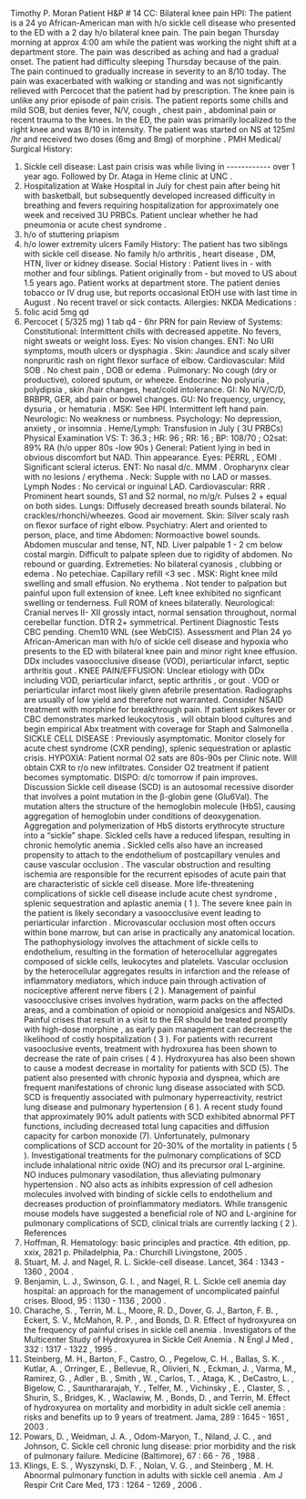 Timothy P. Moran Patient H&P # 14
CC:
 Bilateral knee pain
HPI:
 The patient is a 24 yo African-American man with h/o sickle cell disease who presented to the ED with a 2 day h/o bilateral knee pain. The pain began Thursday morning at approx 4:00 am while the patient was working the night shift at a department store. The pain was described as aching and had a gradual onset. The patient had difficulty sleeping Thursday because of the pain. The pain continued to gradually increase in severity to an 8/10 today. The pain was exacerbated with walking or standing and was not significantly relieved with Percocet that the patient had by prescription. The knee pain is unlike any prior episode of pain crisis. The patient reports some chills and mild SOB, but denies fever, N/V, cough , chest pain , abdominal pain or recent trauma to the knees. In the ED, the pain was primarily localized to the right knee and was 8/10 in intensity. The patient was started on NS at 125ml /hr and received two doses (6mg and 8mg) of morphine .
PMH
 Medical/ Surgical History:
1. Sickle cell disease: Last pain crisis was while living in ------------ over 1 year ago. Followed by Dr. Ataga in Heme clinic at UNC .
2. Hospitalization at Wake Hospital in July for chest pain after being hit with basketball, but subsequently developed increased difficulty in breathing and fevers requiring hospitalization for approximately one week and received 3U PRBCs. Patient unclear whether he had pneumonia or acute chest syndrome .
3. h/o of stuttering priapism
4. h/o lower extremity ulcers
Family History:
The patient has two siblings with sickle cell disease. No family h/o arthritis , heart disease , DM, HTN, liver or kidney disease.
Social History :
Patient lives in - with mother and four siblings. Patient originally from - but moved to US about 1.5 years ago. Patient works at department store. The patient denies tobacco or IV drug use, but reports occasional EtOH use with last time in August . No recent travel or sick contacts.
Allergies: NKDA Medications :
1. folic acid 5mg qd
2. Percocet ( 5/325 mg) 1 tab q4 - 6hr PRN for pain
Review of Systems:
Constitutional:
Intermittent chills with decreased appetite. No fevers, night sweats or weight loss.
Eyes:
 No vision changes. ENT: No URI symptoms, mouth ulcers or dysphagia .
Skin: Jaundice and scaly silver nonpruritic rash on right flexor surface of elbow. Cardiovascular: Mild SOB . No chest pain , DOB or edema . Pulmonary:
No cough (dry or productive), colored sputum, or wheeze. Endocrine: No polyuria , polydipsia , skin /hair changes, heat/cold intolerance. GI: No N/V/C/D, BRBPR, GER, abd pain or bowel changes. GU: No frequency, urgency, dysuria , or hematuria . MSK: See HPI. Intermittent left hand pain. Neurologic: No weakness or numbness. Psychology: No depression, anxiety , or insomnia . Heme/Lymph: Transfusion in July ( 3U PRBCs)
Physical Examination
VS:
 T:
 36.3 ; HR: 96 ; RR: 16 ; BP: 108/70 ; O2sat: 89% RA (h/o upper 80s -low 90s ) General: Patient lying in bed in obvious discomfort but NAD. Thin appearance. Eyes: PERRL , EOMI . Significant scleral icterus. ENT: No nasal d/c. MMM . Oropharynx clear with no lesions / erythema . Neck: Supple with no LAD or masses.
Lymph Nodes :
No cervical or inguinal LAD. Cardiovascular: RRR . Prominent heart sounds, S1 and S2 normal, no m/g/r. Pulses 2 + equal on both sides.
Lungs:
 Diffusely decreased breath sounds bilateral. No crackles/rhonchi/wheezes. Good air movement.
Skin:
 Silver scaly rash on flexor surface of right elbow. Psychiatry: Alert and oriented to person, place, and time Abdomen: Normoactive bowel sounds. Abdomen muscular and tense, NT, ND. Liver palpable 1 - 2 cm below costal margin. Difficult to palpate spleen due to rigidity of abdomen. No rebound or guarding.
Extremeties: No bilateral cyanosis , clubbing or edema . No petechiae. Capillary refill <3 sec . MSK: Right knee mild swelling and small effusion. No erythema . Not tender to palpation but painful upon full extension of knee. Left knee exhibited no signficant swelling or tenderness. Full ROM of knees bilaterally. Neurological:
Cranial nerves II- XII grossly intact, normal sensation throughout, normal cerebellar function. DTR 2+ symmetrical.
Pertinent Diagnostic Tests
CBC pending. Chem10 WNL (see WebCIS).
Assessment and Plan
24 yo African-American man with h/o of sickle cell disease and hypoxia who presents to the ED with bilateral knee pain and minor right knee effusion. DDx includes vasoocclusive disease
(VOD), periarticular infarct, septic arthritis gout .
KNEE PAIN/EFFUSION:
Unclear etiology with DDx including VOD, periarticular infarct, septic arthritis , or gout . VOD or periarticular infarct most likely given afebrile presentation. Radiographs are usually of low yield and therefore not warranted. Consider NSAID treatment with morphine for breakthrough pain. If patient spikes fever or CBC demonstrates marked leukocytosis , will obtain blood cultures and begin empirical Abx treatment with coverage for Staph and Salmonella .
SICKLE CELL DISEASE :
Previously asymptomatic. Monitor closely for acute chest syndrome (CXR pending), splenic sequestration or aplastic crisis.
HYPOXIA:
Patient normal O2 sats are 80s-90s per Clinic note. Will obtain CXR to r/o new infiltrates. Consider O2 treatment if patient becomes symptomatic.
DISPO:
 d/c tomorrow if pain improves.
Discussion
Sickle cell disease (SCD) is an autosomal recessive disorder that involves a point mutation in the β-globin gene (Glu6Val). The mutation alters the structure of the hemoglobin molecule (HbS), causing aggregation of hemoglobin under conditions of deoxygenation. Aggregation and polymerization of HbS distorts erythrocyte structure into a “sickle” shape. Sickled cells have a reduced lifespan, resulting in chronic hemolytic anemia . Sickled cells also have an increased propensity to attach to the endothelium of postcapillary venules and cause vascular occlusion . The vascular obstruction and resulting ischemia are responsible for the recurrent episodes of acute pain that are characteristic of sickle cell disease. More life-threatening complications of sickle cell disease include acute chest syndrome , splenic sequestration and aplastic anemia ( 1 ).
The severe knee pain in the patient is likely secondary a vasoocclusive event leading to periarticular infarction . Microvascular occlusion most often occurs within bone marrow, but can arise in practically any anatomical location. The pathophysiology involves the attachment of sickle cells to endothelium, resulting in the formation of heterocellular aggregates composed of sickle cells, leukocytes and platelets. Vascular occlusion by the heterocellular aggregates results in infarction and the release of inflammatory mediators, which induce pain through activation of nociceptive afferent nerve fibers ( 2 ). Management of painful vasoocclusive crises involves hydration, warm packs on the affected areas, and a combination of opioid or nonopioid analgesics and NSAIDs. Painful crises that result in a visit to the ER should be treated promptly with high-dose morphine , as early pain management can decrease the likelihood of costly hospitalization ( 3 ). For patients with recurrent vasooclusive events, treatment with hydroxurea has been shown to decrease the rate of pain crises ( 4 ). Hydroxyurea has also been shown to cause a modest decrease in mortality for patients with SCD (5).
The patient also presented with chronic hypoxia and dyspnea, which are frequent manifestations of chronic lung disease associated with SCD. SCD is frequently associated with pulmonary hyperreactivity, restrict lung disease and pulmonary hypertension ( 6 ). A recent study found that approximately 90% adult patients with SCD exhibited abnormal PFT functions, including decreased total lung capacities and diffusion capacity for carbon monoxide (7). Unfortunately, pulmonary complications of SCD account for 20-30% of the mortality in patients ( 5 ). Investigational treatments for the pulmonary complications of SCD include inhalational nitric oxide (NO) and its precursor oral L-arginine. NO induces pulmonary vasodilation, thus alleviating pulmonary hypertension . NO also acts as inhibits expression of cell adhesion molecules involved with binding of sickle cells to endothelium and decreases production of proinflammatory mediators. While transgenic mouse models have suggested a beneficial role of NO and L-arginine for pulmonary complications of SCD, clinical trials are currently lacking ( 2 ). References
1. Hoffman, R. Hematology: basic principles and practice. 4th edition, pp. xxix, 2821 p. Philadelphia, Pa.: Churchill Livingstone, 2005 .
2. Stuart, M. J. and Nagel, R. L. Sickle-cell disease. Lancet, 364 : 1343 - 1360 , 2004 .
3. Benjamin, L. J., Swinson, G. I. , and Nagel, R. L. Sickle cell anemia day hospital: an approach for the management of uncomplicated painful crises. Blood, 95 : 1130 - 1136 , 2000 .
4. Charache, S. , Terrin, M. L., Moore, R. D., Dover, G. J., Barton, F. B. , Eckert, S. V., McMahon, R. P. , and Bonds, D. R. Effect of hydroxyurea on the frequency of painful crises in sickle cell anemia . Investigators of the Multicenter Study of Hydroxyurea in Sickle Cell Anemia . N Engl J Med , 332 : 1317 - 1322 , 1995 .
5. Steinberg, M. H., Barton, F., Castro, O. , Pegelow, C. H. , Ballas, S. K. , Kutlar, A. , Orringer, E. , Bellevue, R., Olivieri, N. , Eckman, J. , Varma, M., Ramirez, G. , Adler , B. , Smith , W. , Carlos, T. , Ataga, K. , DeCastro, L. , Bigelow, C. , Saunthararajah, Y. , Telfer, M. , Vichinsky , E. , Claster, S. , Shurin, S., Bridges, K. , Waclawiw, M. , Bonds, D. , and Terrin, M. Effect of hydroxyurea on mortality and morbidity in adult sickle cell anemia : risks and benefits up to 9 years of treatment. Jama, 289 : 1645 - 1651 , 2003 .
6. Powars, D. , Weidman, J. A. , Odom-Maryon, T., Niland, J. C. , and Johnson, C. Sickle cell chronic lung disease: prior morbidity and the risk of pulmonary failure. Medicine (Baltimore), 67 : 66 - 76 , 1988 .
7. Klings, E. S. , Wyszynski, D. F. , Nolan, V. G. , and Steinberg , M. H. Abnormal pulmonary function in adults with sickle cell anemia . Am J Respir Crit Care Med, 173 : 1264 - 1269 , 2006 .
